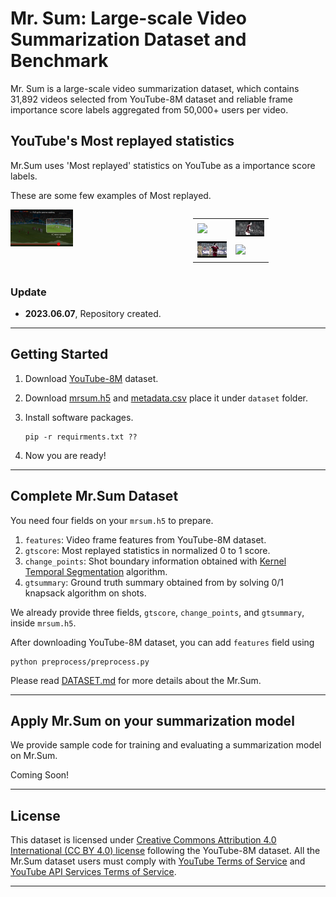 # Mr. Sum: Large-scale Video Summarization Dataset and Benchmark

Mr. Sum is a large-scale video summarization dataset, which contains 31,892 videos selected from YouTube-8M dataset and reliable frame importance score labels aggregated from 50,000+ users per video.  

## YouTube's Most replayed statistics
Mr.Sum uses 'Most replayed' statistics on YouTube as a importance score labels.

<!-- <img src="images/most_replayed.jpeg" alt="Example of Most replayed" width="300" height="200"> -->

These are some few examples of Most replayed.
<!-- <img src="images/AC_sparta_all_gif_resized.gif" alt="Example of Soccer game Most replayed" width="200" height="250"> -->

<!-- **In this repository,**

1. We provide meta data and most replayed labels for 31,892 videos in [dataset](dataset) folder.

2. We provide Most replayed crawler enabling expansion of our dataset.

3. We provide sample codes to apply Mr.Sum dataset on a video summarization model. -->



<div style="display:flex;">
  <div style="width:40%;">
    <img src="images/most_replayed.jpeg" width="100">
  </div>
  <div style="width:60%; display:flex; justify-content:center;">
    <table style="width:40%;">
      <tr>
        <td><img src="images/AC_sparta_1_gif.gif" width="100"></td>
        <td><img src="images/AC_sparta_2_gif.gif" width="100"></td>
      </tr>
      <tr>
        <td><img src="images/AC_sparta_3_gif.gif" width="100"></td>
        <td><img src="images/AC_sparta_4_gif.gif" width="100"></td>
      </tr>
    </table>
  </div>
</div>




### Update
- **2023.06.07**, Repository created.


----
## Getting Started

1. Download [YouTube-8M](https://research.google.com/youtube8m/) dataset.

2. Download [mrsum.h5](https://drive.google.com/file/d/1N_W1Z0MiN2sra2P9zhh7ZFgzN1OpHNVL/view?usp=sharing) and [metadata.csv](https://drive.google.com/file/d/1GhUSEzPif5h2sUtHsSK9zn4qlEqeKcgY/view?usp=sharing) place it under `dataset` folder.

3. Install software packages.
    ```
    pip -r requirments.txt ??
    ```
4. Now you are ready!

----
## Complete Mr.Sum Dataset

You need four fields on your `mrsum.h5` to prepare.

1. `features`: Video frame features from YouTube-8M dataset.
2. `gtscore`: Most replayed statistics in normalized 0 to 1 score.
3. `change_points`: Shot boundary information obtained with [Kernel Temporal Segmentation](https://github.com/TatsuyaShirakawa/KTS) algorithm.
4. `gtsummary`: Ground truth summary obtained from by solving 0/1 knapsack algorithm on shots.

We already provide three fields, `gtscore`, `change_points`, and `gtsummary`, inside `mrsum.h5`. 

After downloading YouTube-8M dataset, you can add `features` field using
```
python preprocess/preprocess.py
```

Please read [DATASET.md](dataset/DATASET.md) for more details about the Mr.Sum.

----
## Apply Mr.Sum on your summarization model

We provide sample code for training and evaluating a summarization model on Mr.Sum.

Coming Soon!

----
## License
This dataset is licensed under [Creative Commons Attribution 4.0 International (CC BY 4.0) license](https://creativecommons.org/licenses/by/4.0/) following the YouTube-8M dataset. All the Mr.Sum dataset users must comply with [YouTube Terms of Service](https://www.youtube.com/static?template=terms) and [YouTube API Services Terms of Service](https://developers.google.com/youtube/terms/api-services-terms-of-service#agreement).


----
